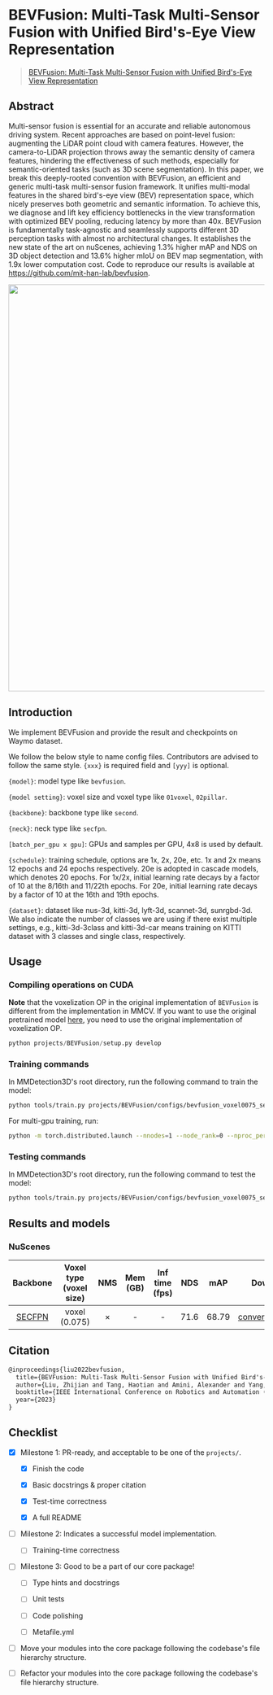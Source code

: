 # BEVFusion: Multi-Task Multi-Sensor Fusion with Unified Bird's-Eye View Representation

> [BEVFusion: Multi-Task Multi-Sensor Fusion with Unified Bird's-Eye View Representation](https://arxiv.org/abs/2205.13542)

<!-- [ALGORITHM] -->

## Abstract

Multi-sensor fusion is essential for an accurate and reliable autonomous driving system. Recent approaches are based on point-level fusion: augmenting the LiDAR point cloud with camera features. However, the camera-to-LiDAR projection throws away the semantic density of camera features, hindering the effectiveness of such methods, especially for semantic-oriented tasks (such as 3D scene segmentation). In this paper, we break this deeply-rooted convention with BEVFusion, an efficient and generic multi-task multi-sensor fusion framework. It unifies multi-modal features in the shared bird's-eye view (BEV) representation space, which nicely preserves both geometric and semantic information. To achieve this, we diagnose and lift key efficiency bottlenecks in the view transformation with optimized BEV pooling, reducing latency by more than 40x. BEVFusion is fundamentally task-agnostic and seamlessly supports different 3D perception tasks with almost no architectural changes. It establishes the new state of the art on nuScenes, achieving 1.3% higher mAP and NDS on 3D object detection and 13.6% higher mIoU on BEV map segmentation, with 1.9x lower computation cost. Code to reproduce our
results is available at https://github.com/mit-han-lab/bevfusion.

<div align=center>
<img src="https://user-images.githubusercontent.com/34888372/215313913-4b43f8a1-e2e2-49ba-b631-992155351922.png" width="800"/>
</div>

## Introduction

We implement BEVFusion and provide the result and checkpoints on Waymo dataset.

We follow the below style to name config files. Contributors are advised to follow the same style.
`{xxx}` is required field and `[yyy]` is optional.

`{model}`: model type like `bevfusion`.

`{model setting}`: voxel size and voxel type like `01voxel`, `02pillar`.

`{backbone}`: backbone type like `second`.

`{neck}`: neck type like `secfpn`.

`[batch_per_gpu x gpu]`: GPUs and samples per GPU, 4x8 is used by default.

`{schedule}`: training schedule, options are 1x, 2x, 20e, etc. 1x and 2x means 12 epochs and 24 epochs respectively. 20e is adopted in cascade models, which denotes 20 epochs. For 1x/2x, initial learning rate decays by a factor of 10 at the 8/16th and 11/22th epochs. For 20e, initial learning rate decays by a factor of 10 at the 16th and 19th epochs.

`{dataset}`: dataset like nus-3d, kitti-3d, lyft-3d, scannet-3d, sunrgbd-3d. We also indicate the number of classes we are using if there exist multiple settings, e.g., kitti-3d-3class and kitti-3d-car means training on KITTI dataset with 3 classes and single class, respectively.

## Usage

<!-- For a typical model, this section should contain the commands for training and testing. You are also suggested to dump your environment specification to env.yml by `conda env export > env.yml`. -->

### Compiling operations on CUDA

**Note** that the voxelization OP in the original implementation of `BEVFusion` is different from the implementation in MMCV. If you want to use the original pretrained model [here](https://github.com/mit-han-lab/bevfusion/blob/main/README.md), you need to use the original implementation of voxelization OP.

```python
python projects/BEVFusion/setup.py develop
```

### Training commands

In MMDetection3D's root directory, run the following command to train the model:

```bash
python tools/train.py projects/BEVFusion/configs/bevfusion_voxel0075_second_secfpn_8xb4-cyclic-20e_nus-3d.py
```

For multi-gpu training, run:

```bash
python -m torch.distributed.launch --nnodes=1 --node_rank=0 --nproc_per_node=${NUM_GPUS} --master_port=29506 --master_addr="127.0.0.1" tools/train.py projects/BEVFusion/configs/bevfusion_voxel0075_second_secfpn_8xb4-cyclic-20e_nus-3d.py
```

### Testing commands

In MMDetection3D's root directory, run the following command to test the model:

```bash
python tools/train.py projects/BEVFusion/configs/bevfusion_voxel0075_second_secfpn_8xb4-cyclic-20e_nus-3d.py ${CHECKPOINT_PATH}
```

## Results and models

### NuScenes

|                                    Backbone                                     | Voxel type (voxel size) | NMS | Mem (GB) | Inf time (fps) | NDS  |  mAP  |                                                 Download                                                 |
| :-----------------------------------------------------------------------------: | :---------------------: | :-: | :------: | :------------: | :--: | :---: | :------------------------------------------------------------------------------------------------------: |
| [SECFPN](./configs/bevfusion_voxel0075_second_secfpn_8xb4-cyclic-20e_nus-3d.py) |      voxel (0.075)      |  ×  |    -     |       -        | 71.6 | 68.79 | [converted_model](https://drive.google.com/file/d/1QkvbYDk4G2d6SZoeJqish13qSyXA4lp3/view?usp=share_link) |

## Citation

```latex
@inproceedings{liu2022bevfusion,
  title={BEVFusion: Multi-Task Multi-Sensor Fusion with Unified Bird's-Eye View Representation},
  author={Liu, Zhijian and Tang, Haotian and Amini, Alexander and Yang, Xingyu and Mao, Huizi and Rus, Daniela and Han, Song},
  booktitle={IEEE International Conference on Robotics and Automation (ICRA)},
  year={2023}
}
```

## Checklist

<!-- Here is a checklist illustrating a usual development workflow of a successful project, and also serves as an overview of this project's progress. The PIC (person in charge) or contributors of this project should check all the items that they believe have been finished, which will further be verified by codebase maintainers via a PR.
OpenMMLab's maintainer will review the code to ensure the project's quality. Reaching the first milestone means that this project suffices the minimum requirement of being merged into 'projects/'. But this project is only eligible to become a part of the core package upon attaining the last milestone.
Note that keeping this section up-to-date is crucial not only for this project's developers but the entire community, since there might be some other contributors joining this project and deciding their starting point from this list. It also helps maintainers accurately estimate time and effort on further code polishing, if needed.
A project does not necessarily have to be finished in a single PR, but it's essential for the project to at least reach the first milestone in its very first PR. -->

- [x] Milestone 1: PR-ready, and acceptable to be one of the `projects/`.

  - [x] Finish the code

    <!-- The code's design shall follow existing interfaces and convention. For example, each model component should be registered into `mmdet3d.registry.MODELS` and configurable via a config file. -->

  - [x] Basic docstrings & proper citation

    <!-- Each major object should contain a docstring, describing its functionality and arguments. If you have adapted the code from other open-source projects, don't forget to cite the source project in docstring and make sure your behavior is not against its license. Typically, we do not accept any code snippet under GPL license. [A Short Guide to Open Source Licenses](https://medium.com/nationwide-technology/a-short-guide-to-open-source-licenses-cf5b1c329edd) -->

  - [x] Test-time correctness

    <!-- If you are reproducing the result from a paper, make sure your model's inference-time performance matches that in the original paper. The weights usually could be obtained by simply renaming the keys in the official pre-trained weights. This test could be skipped though, if you are able to prove the training-time correctness and check the second milestone. -->

  - [x] A full README

    <!-- As this template does. -->

- [ ] Milestone 2: Indicates a successful model implementation.

  - [ ] Training-time correctness

    <!-- If you are reproducing the result from a paper, checking this item means that you should have trained your model from scratch based on the original paper's specification and verified that the final result matches the report within a minor error range. -->

- [ ] Milestone 3: Good to be a part of our core package!

  - [ ] Type hints and docstrings

    <!-- Ideally *all* the methods should have [type hints](https://www.pythontutorial.net/python-basics/python-type-hints/) and [docstrings](https://google.github.io/styleguide/pyguide.html#381-docstrings). [Example](https://github.com/open-mmlab/mmdetection3d/blob/dev-1.x/mmdet3d/models/detectors/fcos_mono3d.py) -->

  - [ ] Unit tests

    <!-- Unit tests for each module are required. [Example](https://github.com/open-mmlab/mmdetection3d/blob/dev-1.x/tests/test_models/test_dense_heads/test_fcos_mono3d_head.py) -->

  - [ ] Code polishing

    <!-- Refactor your code according to reviewer's comment. -->

  - [ ] Metafile.yml

    <!-- It will be parsed by MIM and Inferencer. [Example](https://github.com/open-mmlab/mmdetection3d/blob/dev-1.x/configs/fcos3d/metafile.yml) -->

- [ ] Move your modules into the core package following the codebase's file hierarchy structure.

  <!-- In particular, you may have to refactor this README into a standard one. [Example](/configs/textdet/dbnet/README.md) -->

- [ ] Refactor your modules into the core package following the codebase's file hierarchy structure.
